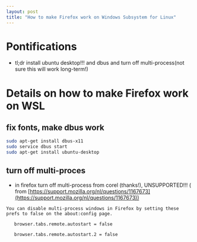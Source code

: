 ```yaml
---
layout: post
title: "How to make Firefox work on Windows Subsystem for Linux"
---
```

# Pontifications

* tl;dr install ubuntu desktop!!! and dbus and turn off multi-process(not sure this will work long-term!)

# Details on how to make Firefox work on WSL

## fix fonts, make dbus work
```bash
sudo apt-get install dbus-x11
sudo service dbus start
sudo apt-get install ubuntu-desktop
```

## turn off multi-proces
* in firefox turn off multi-process from corel (thanks!), UNSUPPORTED!!! ( from [https://support.mozilla.org/nl/questions/1167673](https://support.mozilla.org/nl/questions/1167673))

```
You can disable multi-process windows in Firefox by setting these prefs to false on the about:config page.

   browser.tabs.remote.autostart = false
   
   browser.tabs.remote.autostart.2 = false 
```

